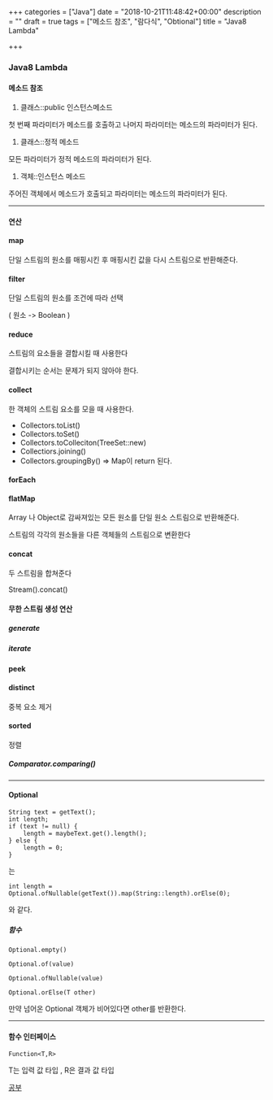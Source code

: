 +++
categories = ["Java"]
date = "2018-10-21T11:48:42+00:00"
description = ""
draft = true
tags = ["메소드 참조", "람다식", "Obtional"]
title = "Java8 Lambda"

+++
### Java8 Lambda

#### 메소드 참조

1. 클래스::public 인스턴스메소드

첫 번째 파라미터가 메소드를 호출하고 나머지 파라미터는 메소드의 파라미터가 된다.

1. 클래스::정적 메소드

모든 파라미터가 정적 메소드의 파라미터가 된다.

1. 객체::인스턴스 메소드

주어진 객체에서 메소드가 호출되고 파라미터는 메소드의 파라미터가 된다.

***

#### 연산

#### map

단일 스트림의 원소를 매핑시킨 후 매핑시킨 값을 다시 스트림으로 반환해준다.

#### filter

단일 스트림의 원소를 조건에 따라 선택

( 원소 -> Boolean )

#### reduce

스트림의 요소들을 결합시킬 때 사용한다

결합시키는 순서는 문제가 되지 않아야 한다.

#### collect

한 객체의 스트림 요소를 모을 때 사용한다.

* Collectors.toList()
* Collectors.toSet()
* Collectors.toColleciton(TreeSet::new)
* Collectiors.joining()
* Collectors.groupingBy() => Map이 return 된다.

#### forEach

#### flatMap

Array 나 Object로 감싸져있는 모든 원소를 단일 원소 스트림으로 반환해준다.

스트림의 각각의 원소들을 다른 객체들의 스트림으로 변환한다

#### concat

두 스트림을 합쳐준다

Stream().concat()

#### 무한 스트림 생성 연산

##### generate

##### iterate

#### peek

#### distinct

중복 요소 제거

#### sorted

정렬

##### Comparator.comparing()

***

#### Optional

    String text = getText();
    int length;
    if (text != null) {
    	length = maybeText.get().length();
    } else {
    	length = 0;
    }

는

    int length = Optional.ofNullable(getText()).map(String::length).orElse(0);

와 같다.

##### 함수

`Optional.empty()`

`Optional.of(value)`

`Optional.ofNullable(value)`

`Optional.orElse(T other)`

만약 넘어온 Optional 객체가 비어있다면 other를 반환한다.

***

#### 함수 인터페이스

`Function<T,R>`

T는 입력 값 타입 , R은 결과 값 타입

[공부](https://blog.jooq.org/2015/02/05/top-10-easy-performance-optimisations-in-java/)
